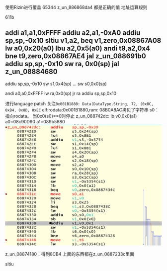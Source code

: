 使用Rizin进行覆盖
65344
z_un_886868da4
都是正确的值
地址运算规则

611b

addi a1,a1,0xFFFF
addiu a2,a1,-0xA0
addiu sp,sp,-0x10
sltiu v1,a2,
beq v1,zero,0x08867A08
lw a0,0x20(a0)
lbu a2,0x5(a0)
andi t9,a2,0x4
bne t9,zero,0x08867AE4
jal z_un_088691b0
addiu sp,sp,-0x10
sw ra, 0x0(sp)
jal z_un_08884680
------------
addiu sp,sp,-0x10
sw s1,0x4(sp)
...
sw s0,0x0(sp)

andi a0,a0,0xFFFF
lw ra,0x0(sp)
jr ra
addiu sp,sp,0x10

进行language patch
关注`0x001B1880: Data(DataType.String, 72, (0x8C, 0xB4, 0x8D, 0xEC`
elf:rodata:0x001B1880,ram:
08B0A8AC拷贝了字符串
s0：指向rodata。
当0x0(s0)==0时停止
z_un_088742dc:
lb v0,0x0(a1)
a0=08c90D90
a1=089b5880
![alt text](image.png)

z_un_08874180：得到8CB4
上面的东西都在z_un_0887233c里面

sltiu